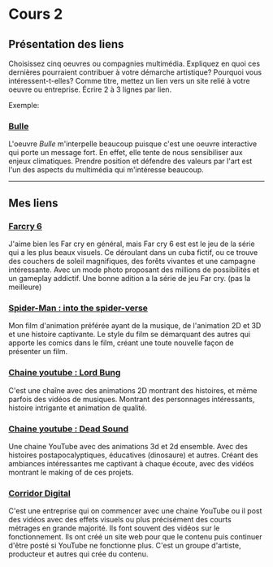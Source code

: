 # Cours 2
## Présentation des liens
Choisissez cinq oeuvres ou compagnies multimédia. Expliquez en quoi ces dernières pourraient contribuer à votre démarche artistique? Pourquoi vous intéressent-t-elles? Comme titre, mettez un lien vers un site relié à votre oeuvre ou entreprise. Écrire 2 à 3 lignes par lien.

Exemple: 
### [Bulle](https://www.onf.ca/interactif/bulle/) 
L'oeuvre *Bulle* m'interpelle beaucoup puisque c'est une oeuvre interactive qui porte un message fort. En effet, elle tente de nous sensibiliser aux enjeux climatiques. Prendre position et défendre des valeurs par l'art est l'un des aspects du multimédia qui m'intéresse beaucoup.

------------------------

## Mes liens

### [Farcry 6](https://www.ubisoft.com/fr-ca/game/far-cry/far-cry-6)

J'aime bien les Far cry en général, mais Far cry 6 est est le jeu de la série qui a les plus beaux visuels. Ce déroulant dans un cuba fictif, ou ce trouve des couchers de soleil magnifiques, des forêts vivantes et une campagne intéressante. Avec un mode photo proposant des millions de possibilités et un gameplay addictif. Une bonne adition a la série de jeu Far cry. (pas la meilleure)

### [Spider-Man : into the spider-verse](https://www.youtube.com/watch?v=tg52up16eq0)

Mon film d'animation préférée ayant de la musique, de l'animation 2D et 3D et une histoire captivante. Le style du film se démarquant des autres qui apporte les comics dans le film, créant une toute nouvelle façon de présenter un film.

### [Chaine youtube : Lord Bung](https://www.youtube.com/c/lordbung)

C'est une chaîne avec des animations 2D montrant des histoires, et même parfois des vidéos de musiques. Montrant des personnages intéressants, histoire intrigante et animation de qualité.


### [Chaine youtube : Dead Sound](https://www.youtube.com/c/DeadSound)

Une chaine YouTube avec des animations 3d et 2d ensemble. Avec des histoires postapocalyptiques, éducatives (dinosaure) et autres. Créant des ambiances intéressantes me captivant à chaque écoute, avec des vidéos montrant le making of de ces projets.

### [Corridor Digital](https://www.corridordigital.com/)

C'est une entreprise qui on commencer avec une chaine YouTube ou il post des vidéos avec des effets visuels ou plus précisément des courts métrages en grande majorité. Ils font souvent des vidéos sur le fonctionnement. Ils ont créé un site web pour que le contenu puis continuer d'être posté si YouTube ne fonctionne plus. C'est un groupe d'artiste, producteur et autres qui crée du contenu.


